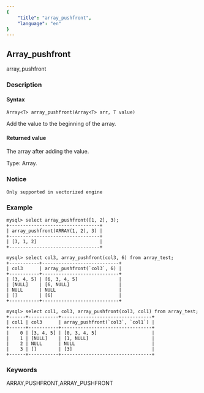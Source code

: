 ```yaml
---
{
    "title": "array_pushfront",
    "language": "en"
}
---
```


<!-- 
Licensed to the Apache Software Foundation (ASF) under one
or more contributor license agreements.  See the NOTICE file
distributed with this work for additional information
regarding copyright ownership.  The ASF licenses this file
to you under the Apache License, Version 2.0 (the
"License"); you may not use this file except in compliance
with the License.  You may obtain a copy of the License at
  http://www.apache.org/licenses/LICENSE-2.0
Unless required by applicable law or agreed to in writing,
software distributed under the License is distributed on an
"AS IS" BASIS, WITHOUT WARRANTIES OR CONDITIONS OF ANY
KIND, either express or implied.  See the License for the
specific language governing permissions and limitations
under the License.
-->

## Array_pushfront

<version since="1.2.3">

array_pushfront

</version>

### Description

#### Syntax

`Array<T> array_pushfront(Array<T> arr, T value)`

Add the value to the beginning of the array.

#### Returned value

The array after adding the value.

Type: Array.

### Notice

`Only supported in vectorized engine`

### Example

```
mysql> select array_pushfront([1, 2], 3);
+---------------------------------+
| array_pushfront(ARRAY(1, 2), 3) |
+---------------------------------+
| [3, 1, 2]                       |
+---------------------------------+

mysql> select col3, array_pushfront(col3, 6) from array_test;
+-----------+----------------------------+
| col3      | array_pushfront(`col3`, 6) |
+-----------+----------------------------+
| [3, 4, 5] | [6, 3, 4, 5]               |
| [NULL]    | [6, NULL]                  |
| NULL      | NULL                       |
| []        | [6]                        |
+-----------+----------------------------+

mysql> select col1, col3, array_pushfront(col3, col1) from array_test;
+------+-----------+---------------------------------+
| col1 | col3      | array_pushfront(`col3`, `col1`) |
+------+-----------+---------------------------------+
|    0 | [3, 4, 5] | [0, 3, 4, 5]                    |
|    1 | [NULL]    | [1, NULL]                       |
|    2 | NULL      | NULL                            |
|    3 | []        | [3]                             |
+------+-----------+---------------------------------+
```

### Keywords

ARRAY,PUSHFRONT,ARRAY_PUSHFRONT